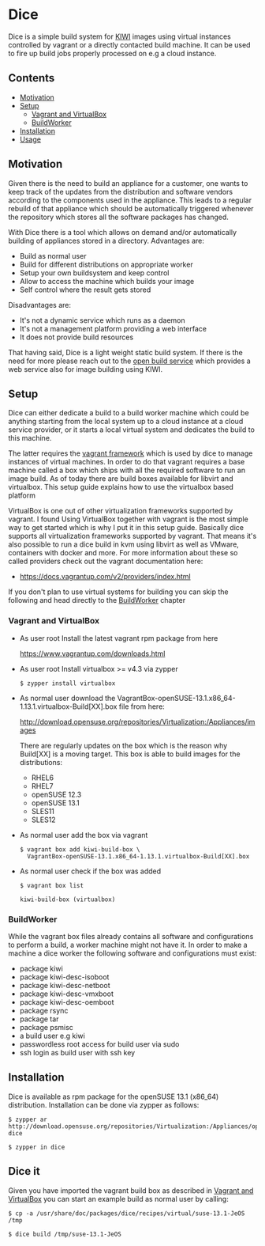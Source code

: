 # Dice

Dice is a simple build system for [KIWI](http://opensuse.github.com/kiwi)
images using virtual instances controlled by vagrant or a directly
contacted build machine. It can be used to fire up build jobs properly
processed on e.g a cloud instance.

## Contents

  * [Motivation](#motivation)
  * [Setup](#setup)
    - [Vagrant and VirtualBox](#vagrant-and-virtualbox)
    - [BuildWorker](#buildworker)
  * [Installation](#installation)
  * [Usage](#usage)

## Motivation

Given there is the need to build an appliance for a customer, one wants
to keep track of the updates from the distribution and software vendors
according to the components used in the appliance. This leads to a
regular rebuild of that appliance which should be automatically triggered
whenever the repository which stores all the software packages has
changed.

With Dice there is a tool which allows on demand and/or automatically
building of appliances stored in a directory. Advantages are:

  * Build as normal user
  * Build for different distributions on appropriate worker
  * Setup your own buildsystem and keep control
  * Allow to access the machine which builds your image
  * Self control where the result gets stored

Disadvantages are:

  * It's not a dynamic service which runs as a daemon
  * It's not a management platform providing a web interface
  * It does not provide build resources

That having said, Dice is a light weight static build system. If there
is the need for more please reach out to the
[open build service](http://opensuse.org) which provides a web service
also for image building using KIWI.

## Setup

Dice can either dedicate a build to a build worker machine which could be
anything starting from the local system up to a cloud instance at a cloud
service provider, or it starts a local virtual system and dedicates the
build to this machine.

The latter requires the [vagrant framework](https://docs.vagrantup.com)
which is used by dice to manage instances of virtual machines. In order
to do that vagrant requires a base machine called a box which ships with
all the required software to run an image build. As of today there are
build boxes available for libvirt and virtualbox. This setup guide
explains how to use the virtualbox based platform

VirtualBox is one out of other virtualization frameworks supported by
vagrant. I found Using VirtualBox together with vagrant is the most
simple way to get started which is why I put it in this setup guide.
Basically dice supports all virtualization frameworks supported by
vagrant. That means it's also possible to run a dice build in kvm using
libvirt as well as VMware, containers with docker and more. For more
information about these so called providers check out the vagrant
documentation here:

  * https://docs.vagrantup.com/v2/providers/index.html

If you don't plan to use virtual systems for building you can skip
the following and head directly to the [BuildWorker](#buildworker)
chapter

### Vagrant and VirtualBox

  * As user root Install the latest vagrant rpm package from here

    https://www.vagrantup.com/downloads.html

  * As user root Install virtualbox >= v4.3 via zypper

    ```
    $ zypper install virtualbox
    ```

  * As normal user download the
    VagrantBox-openSUSE-13.1.x86\_64-1.13.1.virtualbox-Build[XX].box file
    from here:

    http://download.opensuse.org/repositories/Virtualization:/Appliances/images

    There are regularly updates on the box which is the reason why Build[XX] is
    a moving target. This box is able to build images for the distributions:

    * RHEL6
    * RHEL7
    * openSUSE 12.3
    * openSUSE 13.1
    * SLES11
    * SLES12

  * As normal user add the box via vagrant

    ```
    $ vagrant box add kiwi-build-box \
      VagrantBox-openSUSE-13.1.x86_64-1.13.1.virtualbox-Build[XX].box
    ```

  * As normal user check if the box was added

    ```
    $ vagrant box list

    kiwi-build-box (virtualbox)
    ```

### BuildWorker

While the vagrant box files already contains all software and configurations
to perform a build, a worker machine might not have it. In order to make a
machine a dice worker the following software and configurations must exist:

  * package kiwi
  * package kiwi-desc-isoboot
  * package kiwi-desc-netboot
  * package kiwi-desc-vmxboot
  * package kiwi-desc-oemboot
  * package rsync
  * package tar
  * package psmisc
  * a build user e.g kiwi
  * passwordless root access for build user via sudo
  * ssh login as build user with ssh key

## Installation

Dice is available as rpm package for the openSUSE 13.1 (x86\_64) distribution.
Installation can be done via zypper as follows:

```
$ zypper ar http://download.opensuse.org/repositories/Virtualization:/Appliances/openSUSE_13.1/ dice

$ zypper in dice
``` 

## Dice it

Given you have imported the vagrant build box as described in
[Vagrant and VirtualBox](#vagrant-and-virtualbox) you can start an
example build as normal user by calling:

```
$ cp -a /usr/share/doc/packages/dice/recipes/virtual/suse-13.1-JeOS /tmp

$ dice build /tmp/suse-13.1-JeOS
```
